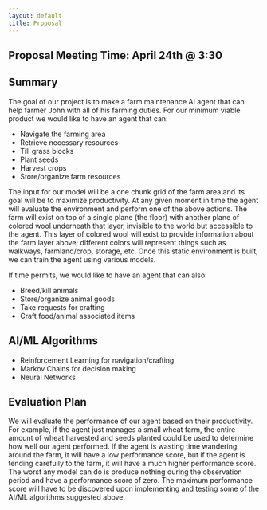 ```yaml
---
layout: default
title: Proposal
---
```


## Proposal Meeting Time: April 24th @ 3:30

## Summary
The goal of our project is to make a farm maintenance AI agent that can help farmer John with all of his farming duties.
For our minimum viable product we would like to have an agent that can:
  - Navigate the farming area
  - Retrieve necessary resources
  - Till grass blocks
  - Plant seeds
  - Harvest crops
  - Store/organize farm resources
  
The input for our model will be a one chunk grid of the farm area and its goal will be to maximize productivity. At any given moment in time the agent will evaluate the environment and perform one of the above actions. The farm will exist on top of a single plane (the floor) with another plane of colored wool underneath that layer, invisible to the world but accessible to the agent. This layer of colored wool will exist to provide information about the farm layer above; different colors will represent things such as walkways, farmland/crop, storage, etc. Once this static environment is built, we can train the agent using various models.
  
If time permits, we would like to have an agent that can also:
  - Breed/kill animals
  - Store/organize animal goods
  - Take requests for crafting
  - Craft food/animal associated items

## AI/ML Algorithms

  - Reinforcement Learning for navigation/crafting
  - Markov Chains for decision making
  - Neural Networks

## Evaluation Plan
We will evaluate the performance of our agent based on their productivity. For example, if the agent just manages a small wheat farm, the entire amount of wheat harvested and seeds planted could be used to determine how well our agent performed. If the agent is wasting time wandering around the farm, it will have a low performance score, but if the agent is tending carefully to the farm, it will have a much higher performance score. The worst any model can do is produce nothing during the observation period and have a performance score of zero. The maximum performance score will have to be discovered upon implementing and testing some of the AI/ML algorithms suggested above.
